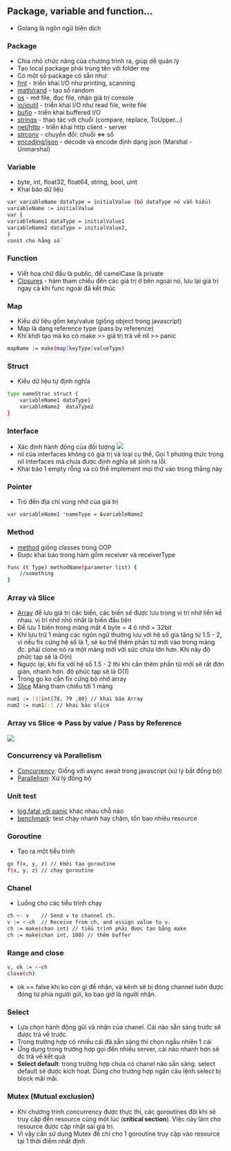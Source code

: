 ## Package, variable and function...
- Golang là ngôn ngữ biên dịch
### Package
- Chia nhỏ chức năng của chương trình ra, giúp dễ quản lý
- Tạo local package phải trùng tên với folder mẹ
- Có một số package có sẵn như:
- [fmt](https://pkg.go.dev/fmt) - triển khai I/O như printing, scanning
- [math/rand](https://pkg.go.dev/math/rand) - tạo số random
- [os](https://pkg.go.dev/os) - mở file, đọc file, nhận giá trị console
- [io/ioutil](https://pkg.go.dev/io/ioutil) - triển khai I/O như read file, write file
- [bufio]() - triển khai buffered I/O
- [strings](https://pkg.go.dev/strings) - thao tác với chuỗi (compare, replace, ToUpper...)
- [net/http](https://pkg.go.dev/net/http) - triển khai http client - server
- [strconv](https://pkg.go.dev/strconv) - chuyển đổi: chuỗi <=> số
- [encoding/json](https://pkg.go.dev/encoding/json) - decode và encode định dạng json (Marshal - Unmarshal)

### Variable
- byte, int, float32, float64, string, bool, uint
- Khai báo dữ liệu
 ```sh
var variableName dataType = initialValue (bỏ dataType nó vẫn hiểu)
variableName := initialValue
var (
variableName1 dataType = initialValue1
variableName2 dataType = initialValue2, 
)
const cho hằng số
```
### Function
- Viết hoa chữ đầu là public, để camelCase là private
- [Closures](https://tour.golang.org/moretypes/25) - hàm tham chiếu đến các giá trị ở bên ngoài nó, lưu lại giá trị ngay cả khi func ngoài đã kết thúc

### Map
- Kiểu dử liệu gồm key/value (giống object trong javascript)
- Map là dạng reference type (pass by reference)
- Khi khởi tạo mà ko có make >> giá trị trả về nil >> panic
```sh
mapName := make(map[keyType]valueType)
```
### Struct
- Kiểu dữ liệu tự định nghĩa
```sh
type nameStruc struct {
	variableName1 dataType1
	variableName2  dataType2
}
```

### Interface
- Xác định hành động của đối tượng
  ![](https://res.cloudinary.com/duchieu/image/upload/v1628161531/test/pmt45zpfxsmsqycoej43.png)
- nil của interfaces không có giá trị và loại cụ thể, Gọi 1 phương thức trong nil interfaces mà chưa được định nghĩa sẽ sinh ra lỗi.
- Khai báo 1 empty rỗng và có thể implement mọi thứ vào trong thằng này

### Pointer
- Trỏ đến địa chỉ vùng nhớ của giá trị
```sh
var variableName1 *nameType = &variableName2
```

### Method
- [method](https://techmaster.vn/posts/35044/series-golang-co-ban-phan-17-methods-phuong-thuc) giống classes trong OOP
- Được khai báo trong hàm gồm receiver và receiverType
```sh
func (t Type) methodName(parameter list) {
    //something
}
```

### Array và Slice
- [Array]() để lưu giá trị các biến, các biến sẽ được lưu trong vị trí nhớ liền kề nhau. vị trí nhớ nhỏ nhất là biến đầu tiên
- Để lưu 1 biến trong mảng mất 4 byte = 4 ô nhớ = 32bit
- Khi lưu trữ 1 mảng các ngôn ngữ thường lưu với hệ số gia tăng từ 1.5 - 2, vì nếu fix cứng hệ số là 1, sẽ ko thể thêm phần tử mới vào trong mảng đc. phải clone nó ra một mảng mới với sức chứa lớn hơn. Khi này độ phức tạp sẽ là O(n)
- Ngược lại, khi fix với hệ số 1.5 - 2 thì khi cần thêm phần tử mới sẽ rất đơn giản, nhanh hơn. độ phức tạp sẽ là O(1)
- Trong go ko cần fix cứng bộ nhớ array
- [Slice]() Mảng tham chiếu tới 1 mảng
```sh
num1 := [3]int{78, 79 ,80} // khai báo Array
num2 := num1[:] // khai báo slice
```

### Array vs Slice => Pass by value / Pass by Reference

![](https://res.cloudinary.com/duchieu/image/upload/v1628163307/test/ictoic1bchayf2vqll2t.gif)

###  Concurrency và Parallelism
- [Concurrency](https://www.youtube.com/watch?v=KmJ-Phn49jA): Giống với async await trong javascript (xử lý bất đồng bộ)
- [Parallelism](): Xử lý đồng bộ

### Unit test
- [log.fatal với panic](https://stackoverflow.com/questions/35996966/what-are-the-differences-in-outcome-for-panic-vs-log-fatalln-in-golang)  khác nhau chỗ nào
- [benchmark](https://pkg.go.dev/testing): test chạy nhanh hay chậm, tốn bao nhiêu resource

### Goroutine
- Tạo ra một tiểu trình
```sh
go f(x, y, z) // khởi tạo goroutine
f(x, y, z) // chạy goroutine
```

### Chanel
- Luồng cho các tiểu trình chạy
```sh
ch <- v    // Send v to channel ch.
v := <-ch  // Receive from ch, and assign value to v.
ch := make(chan int) // tiểu trình phải được tạo bằng make
ch := make(chan int, 100) // thêm buffer
```
### Range and close
```sh
v, ok := <-ch  
close(ch)
```
- ok == false khi ko còn gì để nhận, và kênh sẽ bị đóng
channel luôn được đóng từ phía người gửi, ko bao giờ là người nhận.

### Select
- Lựa chọn hành động gửi và nhận của chanel. Cái nào sẵn sàng trước sẽ được trả về trước.
- Trong trường hợp có nhiều cái đã.sẵn sàng thì chọn ngẫu nhiên 1 cái
- Ứng dụng trong trường hợp gọi đến nhiều server, cái nào nhanh hơn sẽ đc trả về kết quả
- **Select default**: trong trường hợp chưa có chanel nào sẵn sàng. select default sẽ được kích hoạt. Dùng cho trường hợp ngăn câu lệnh select bị block mãi mãi.

### Mutex (Mutual exclusion)
- Khi chương trình concurrency được thực thi, các goroutines đôi khi sẽ truy cập đến resource cùng một lúc (**critical section**). Việc này làm cho resource được cập nhật sai giá trị.
- Vì vậy cần sử dụng Mutex để chỉ cho 1 goroutine truy cập vào resource tại 1 thời điểm nhất định



